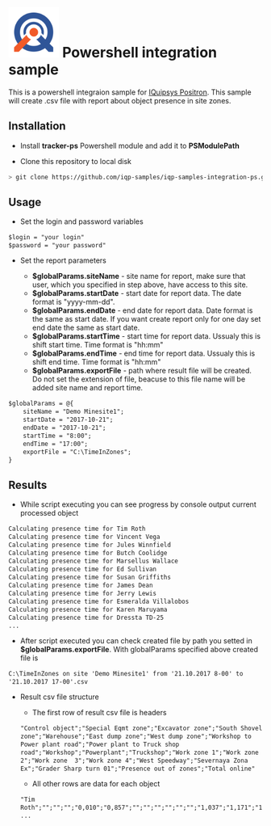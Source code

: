 # <img src="https://github.com/iqp-samples/iqp-samples-ws/raw/master/logo.png" alt="iQuipsys Logo" width="100px" height="100px"> Powershell integration sample

This is a powershell integraion sample for [IQuipsys Positron](http://www.iquipsys.com).
This sample will create .csv file with report about object presence in site zones.

## Installation

- Install **tracker-ps** Powershell module and add it to **PSModulePath**

- Clone this repository to local disk
```bash
> git clone https://github.com/iqp-samples/iqp-samples-integration-ps.git
```

## Usage

- Set the login and password variables
```
$login = "your login"
$password = "your password"
```

- Set the report parameters

    - **$globalParams.siteName** - site name for report, make sure that user, which you specified in step above, have access to this site.
    - **$globalParams.startDate** - start date for report data. The date format is "yyyy-mm-dd".
    - **$globalParams.endDate** - end date for report data. Date format is the same as start date. If you want create report only for one day set end date the same as start date.
    - **$globalParams.startTime** - start time for report data. Ussualy this is shift start time. Time format is "hh:mm"
    - **$globalParams.endTime** - end time for report data. Ussualy this is shift end time. Time format is "hh:mm"
    - **$globalParams.exportFile** - path where result file will be created. Do not set the extension of file, beacuse to this file name will be added site name and report time.
```
$globalParams = @{
	siteName = "Demo Minesite1";
	startDate = "2017-10-21";
	endDate = "2017-10-21";
	startTime = "8:00";
	endTime = "17:00";
	exportFile = "C:\TimeInZones";
}
```

## Results

- While script executing you can see progress by console output current processed object
```
Calculating presence time for Tim Roth
Calculating presence time for Vincent Vega
Calculating presence time for Jules Winnfield
Calculating presence time for Butch Coolidge
Calculating presence time for Marsellus Wallace
Calculating presence time for Ed Sullivan
Calculating presence time for Susan Griffiths
Calculating presence time for James Dean
Calculating presence time for Jerry Lewis
Calculating presence time for Esmeralda Villalobos
Calculating presence time for Karen Maruyama
Calculating presence time for Dressta TD-25
...
```

- After script executed you can check created file by path you setted in **$globalParams.exportFile**. With globalParams specified above created file is 
```
C:\TimeInZones on site 'Demo Minesite1' from '21.10.2017 8-00' to '21.10.2017 17-00'.csv
```

- Result csv file structure

    - The first row of result csv file is headers
    ```
    "Control object";"Special Eqmt zone";"Excavator zone";"South Shovel zone";"Warehouse";"East dump zone";"West dump zone";"Workshop to Power plant road";"Power plant to Truck shop road";"Workshop";"Powerplant";"Truckshop";"Work zone 1";"Work zone 2";"Work zone  3";"Work zone 4";"West Speedway";"Severnaya Zona Ex";"Grader Sharp turn 01";"Presence out of zones";"Total online"
    ```

    - All other rows are data for each object
    ```
    "Tim Roth";"";"";"";"0,010";"0,857";"";"";"";"";"";"";"1,037";"1,171";"1,893";"2,072";"";"";"";"0,490";"7,530"
    ...
    ```